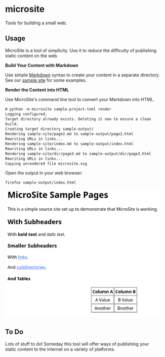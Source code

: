# microsite

Tools for building a small web.


## Usage

MicroSite is a tool of simplicity. Use it to reduce the difficulty of publishing static content on the web.


**Build Your Content with Markdown**

Use simple [Markdown](https://daringfireball.net/projects/markdown/syntax) syntax to create your content in a separate directory. See our [sample site](sample-site/) for some examples.

**Render the Content into HTML**

Use MicroSite's command line tool to convert your Markdown into HTML.

```
# python -m microsite sample-project.toml render
Logging configured.
Target directory already exists. Deleting it now to ensure a clean build.
Creating target directory sample-output/
Rendering sample-site/page2.md to sample-output/page2.html
Rewriting URLs in links...
Rendering sample-site/index.md to sample-output/index.html
Rewriting URLs in links...
Rendering sample-site/dir/page3.md to sample-output/dir/page3.html
Rewriting URLs in links...
Copying unrendered file microsite.svg
```

Open the output in your web browser:

```
firefox sample-output/index.html
```

![Sample Site](sample-site-screenshot.png)

## To Do

Lots of stuff to do! Someday this tool will offer ways of publishing your static content to the internet on a variety of platforms.